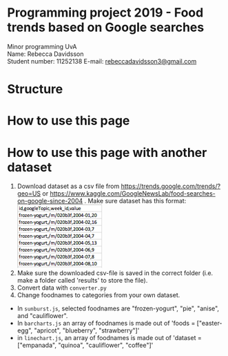 # Programming project 2019 - Food trends based on Google searches
Minor programming UvA  
Name: Rebecca Davidsson  
Student number: 11252138
E-mail: rebeccadavidsson3@gmail.com

# Structure


# How to use this page

# How to use this page with another dataset
1. Download dataset as a csv file from https://trends.google.com/trends/?geo=US or https://www.kaggle.com/GoogleNewsLab/food-searches-on-google-since-2004 . Make sure dataset has this format:
![Alt text](doc/format.png)
2. Make sure the downloaded csv-file is saved in the correct folder (i.e. make a folder called 'results' to store the file).
3. Convert data with `converter.py`
4. Change foodnames to categories from your own dataset.
  * In `sunburst.js`, selected foodnames are "frozen-yogurt", "pie", "anise", and "cauliflower".
  * In `barcharts.js` an array of foodnames is made out of 'foods = ["easter-egg", "apricot", "blueberry", "strawberry"]'
  * in `linechart.js`, an array of foodnames is made out of 'dataset = ["empanada", "quinoa", "cauliflower", "coffee"]'

